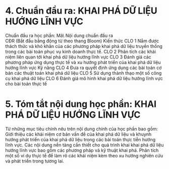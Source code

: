 # 4. Chuẩn đầu ra: KHAI PHÁ DỮ LIỆU HƯỚNG LĨNH VỰC
Chuẩn đầu ra học phần: Mã\ Nội dung chuẩn đầu ra\
CĐR (Bắt đầu bằng động từ theo thang Bloom) Kiến thức
CLO 1 Nắm được thách thức và khó khăn của các phương pháp khai phá dữ liệu truyền thống trong các bài toán phục vụ kinh doanh thực tế.
CLO 2 Phân tích các khái niệm liên quan tới khai phá dữ liệu hướng lĩnh vực
CLO 3 Đánh giá các phương pháp ứng dụng thực tế và xu hướng phát triển của khai phá dữ liệu hướng lĩnh vực
Kỹ năng
CLO 4 Đưa ra quyết định ứng dụng các bài toán cơ bản các thuật toán khai phá dữ liệu
CLO 5 Sử dụng thành thạo một số công cụ khai phá dữ liệu
CLO 6 Đánh giá mô hình khai phá dữ liệu hướng lĩnh vực cho bài toán thực tế
# 5. Tóm tắt nội dung học phần: KHAI PHÁ DỮ LIỆU HƯỚNG LĨNH VỰC
Từ những mục tiêu chính nêu trên nội dung chính của học phần bao gồm: Giới thiệu các khái niệm cơ bản vấn đề của khai phá dữ liệu và khuynh hướng phát triển của khai phá dữ liệu trong các bài toán thực tiễn hướng lĩnh vực. Các nội dung nền tảng cần thiết cho quá trình khai khai phá dữ liệu hướng lĩnh vực bao gồm các phương pháp và kỹ thuật khai phá. Phân tích một số ví dụ thực tế để làm rõ các khái niệm kèm theo xu hướng nghiên cứu và phát triển trong tương lai.

